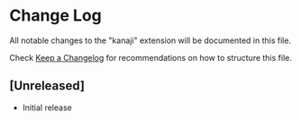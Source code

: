# Change Log

All notable changes to the "kanaji" extension will be documented in this file.

Check [Keep a Changelog](http://keepachangelog.com/) for recommendations on how to structure this file.

## [Unreleased]

- Initial release